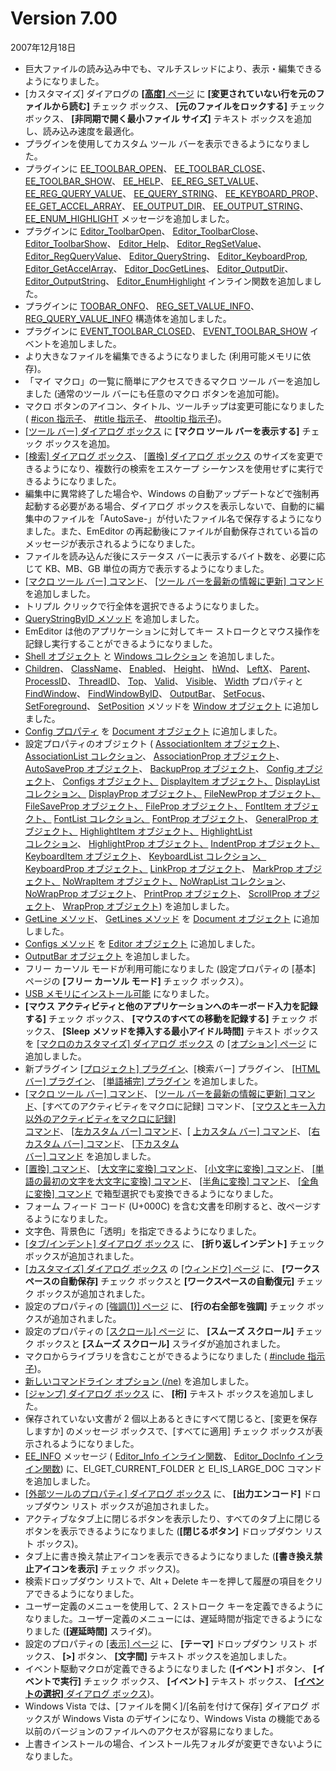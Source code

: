 # Version 7.00

2007年12月18日

- 巨大ファイルの読み込み中でも、マルチスレッドにより、表示・編集できるようになりました。
- \[カスタマイズ\] ダイアログの [**\[高度\]** ページ](../dlg/customize/advanced/index) に **\[変更されていない行を元のファイルから読む\]** チェック ボックス、 **\[元のファイルをロックする\]** チェック ボックス、 **\[非同期で開く最小ファイル サイズ\]** テキスト ボックスを追加し、読み込み速度を最適化。
- プラグインを使用してカスタム ツール バーを表示できるようになりました。
- プラグインに [EE\_TOOLBAR\_OPEN](../plugin/message/ee_toolbar_open)、 [EE\_TOOLBAR\_CLOSE](../plugin/message/ee_toolbar_close)、 [EE\_TOOLBAR\_SHOW](../plugin/message/ee_toolbar_show)、 [EE\_HELP](../plugin/message/ee_help)、 [EE\_REG\_SET\_VALUE](../plugin/message/ee_reg_set_value)、 [EE\_REG\_QUERY\_VALUE](../plugin/message/ee_reg_query_value)、 [EE\_QUERY\_STRING](../plugin/message/ee_query_string)、 [EE\_KEYBOARD\_PROP](../plugin/message/ee_keyboard_prop)、 [EE\_GET\_ACCEL\_ARRAY](../plugin/message/ee_get_accel_array)、 [EE\_OUTPUT\_DIR](../plugin/message/ee_output_dir)、 [EE\_OUTPUT\_STRING](../plugin/message/ee_output_string)、 [EE\_ENUM\_HIGHLIGHT](../plugin/message/ee_enum_highlight)
メッセージを追加しました。
- プラグインに [Editor\_ToolbarOpen](../plugin/macro/editor_toolbaropen)、 [Editor\_ToolbarClose](../plugin/macro/editor_toolbarclose)、 [Editor\_ToolbarShow](../plugin/macro/editor_toolbarshow)、 [Editor\_Help](../plugin/macro/editor_help)、 [Editor\_RegSetValue](../plugin/macro/editor_regsetvalue)、 [Editor\_RegQueryValue](../plugin/macro/editor_regqueryvalue)、 [Editor\_QueryString](../plugin/macro/editor_querystring)、 [Editor\_KeyboardProp](../plugin/macro/editor_keyboardprop),
[Editor\_GetAccelArray](../plugin/macro/editor_getaccelarray)、 [Editor\_DocGetLines](../plugin/macro/editor_docgetlines)、 [Editor\_OutputDir](../plugin/macro/editor_outputdir)、 [Editor\_OutputString](../plugin/macro/editor_outputstring)、 [Editor\_EnumHighlight](../plugin/macro/editor_enumhighlight)
インライン関数を追加しました。
- プラグインに [TOOBAR\_ONFO](../plugin/structure/toolbar_info)、 [REG\_SET\_VALUE\_INFO](../plugin/structure/reg_set_value_info)、 [REG\_QUERY\_VALUE\_INFO](../plugin/structure/reg_query_value_info) 構造体を追加しました。
- プラグインに [EVENT\_TOOLBAR\_CLOSED](../plugin/event/index)、 [EVENT\_TOOLBAR\_SHOW](../plugin/event/index) イベントを追加しました。
- より大きなファイルを編集できるようになりました (利用可能メモリに依存)。
- 「マイ マクロ」の一覧に簡単にアクセスできるマクロ ツール バーを追加しました (通常のツール バーにも任意のマクロ ボタンを追加可能)。
- マクロ ボタンのアイコン、タイトル、ツールチップは変更可能になりました ( [#icon 指示子](../macro/directive/icon)、 [#title 指示子](../macro/directive/title)、 [#tooltip 指示子](../macro/directive/tooltip))。
- [\[ツール バー\] ダイアログ ボックス](../dlg/toolbars/index) に **\[マクロ ツール バーを表示する\]** チェック ボックスを追加。
- [\[検索\] ダイアログ ボックス](../dlg/find/index)、 [\[置換\] ダイアログ ボックス](../dlg/replace/index) のサイズを変更できるようになり、複数行の検索をエスケープ シーケンスを使用せずに実行できるようになりました。
- 編集中に異常終了した場合や、Windows の自動アップデートなどで強制再起動する必要がある場合、ダイアログ ボックスを表示しないで、自動的に編集中のファイルを「AutoSave-」が付いたファイル名で保存するようになりました。また、EmEditor の再起動後にファイルが自動保存されている旨のメッセージが表示されるようになりました。
- ファイルを読み込んだ後にステータス バーに表示するバイト数を、必要に応じて KB、MB、GB 単位の両方で表示するようになりました。
- [\[マクロ ツール バー\] コマンド](../cmd/view/show_macros_bar)、 [\[ツール バーを最新の情報に更新\] コマンド](../cmd/view/refresh_toolbars) を追加しました。
- トリプル クリックで行全体を選択できるようになりました。
- [QueryStringByID メソッド](../macro/editor/editor_querystringbyid) を追加しました。
- EmEditor は他のアプリケーションに対してキー ストロークとマウス操作を記録し実行することができるようになりました。
- [Shell オブジェクト](../macro/shell/index) と [Windows コレクション](../macro/windows/index) を追加しました。
- [Children](../macro/window/children)、 [ClassName](../macro/window/class_name)、 [Enabled](../macro/window/enabled)、 [Height](../macro/window/height)、 [hWnd](../macro/window/hwnd)、 [LeftX](../macro/window/leftx)、 [Parent](../macro/window/parent)、 [ProcessID](../macro/window/process_id)、 [ThreadID](../macro/window/thread_id)、 [Top](../macro/window/top)、 [Valid](../macro/window/valid)、 [Visible](../macro/window/visible)、 [Width](../macro/window/width) プロパティと [FindWindow](../macro/window/find_window)、 [FindWindowByID](../macro/window/find_window_by_id)、 [OutputBar](../macro/window/output_bar)、 [SetFocus](../macro/window/set_focus)、 [SetForeground](../macro/window/set_foreground)、 [SetPosition](../macro/window/set_position)
メソッドを [Window オブジェクト](../macro/window/index) に追加しました。
- [Config プロパティ](../macro/document/config) を [Document オブジェクト](../macro/document/index) に追加しました。
- 設定プロパティのオブジェクト ( [AssociationItem オブジェクト](../macro/association_item/index)、 [AssociationList コレクション](../macro/association_list/index)、
[AssociationProp オブジェクト](../macro/association_prop/index)、 [AutoSaveProp オブジェクト](../macro/auto_save_prop/index)、 [BackupProp オブジェクト](../macro/backup_prop/index)、
[Config オブジェクト](../macro/config/index)、 [Configs オブジェクト、](../macro/configs/index) [DisplayItem オブジェクト、](../macro/display_item/index) [DisplayList \
コレクション、](../macro/display_list/index) [DisplayProp オブジェクト、](../macro/display_prop/index) [FileNewProp オブジェクト、](../macro/file_new_prop/index) [FileSaveProp オブジェクト、](../macro/file_save_prop/index) [FileProp オブジェクト、](../macro/file_prop/index) [FontItem オブジェクト、](../macro/font_item/index) [FontList コレクション、](../macro/font_list/index) [FontProp オブジェクト](../macro/font_prop/index)、
[GeneralProp オブジェクト、](../macro/general_prop/index) [HighlightItem オブジェクト、](../macro/highlight_item/index) [HighlightList \
コレクション](../macro/highlight_list/index)、
[HighlightProp オブジェクト、](../macro/highlight_prop/index) [IndentProp オブジェクト、](../macro/indent_prop/index) [KeyboardItem オブジェクト](../macro/keyboard_item/index)、
[KeyboardList コレクション、](../macro/keyboard_list/index) [KeyboardProp オブジェクト、](../macro/keyboard_prop/index) [LinkProp オブジェクト](../macro/link_prop/index)、
[MarkProp オブジェクト、](../macro/mark_prop/index) [NoWrapItem オブジェクト、](../macro/no_wrap_item/index) [NoWrapList コレクション](../macro/no_wrap_list/index)、
[NoWrapProp オブジェクト](../macro/no_wrap_prop/index)、 [PrintProp オブジェクト](../macro/print_prop/index)、 [ScrollProp オブジェクト](../macro/scroll_prop/index)、
[WrapProp オブジェクト](../macro/wrap_prop/index)) を追加しました。
- [GetLine メソッド](../macro/document/getline)、 [GetLines メソッド](../macro/document/getlines) を [Document オブジェクト](../macro/document/index) に追加しました。
- [Configs メソッド](../macro/editor/configs) を [Editor オブジェクト](../macro/editor/index) に追加しました。
- [OutputBar オブジェクト](../macro/output_bar/index) を追加しました。
- フリー カーソル モードが利用可能になりました (設定プロパティの \[基本\] ページの **\[フリー カーソル モード\]** チェック ボックス）。
- [USB メモリにインストール可能](../features/portable) になりました。
- **\[マウス アクティビティと他のアプリケーションへのキーボード入力を記録する\]** チェック ボックス、 **\[マウスのすべての移動を記録する\]** チェック ボックス、 **\[Sleep**
**メソッドを挿入する最小アイドル時間\]** テキスト ボックスを [\[マクロのカスタマイズ\] ダイアログ ボックス](../dlg/macro_customize/index) の
[\[オプション\] ページ](../dlg/macro_customize/options/index) に追加しました。
- 新プラグイン [\[プロジェクト\] プラグイン](../howto/plugin/plugin_projects)、\[検索バー\] プラグイン、 [\[HTML バー\] プラグイン](../howto/plugin/plugin_htmlbar)、 [\[単語補完\] プラグイン](../howto/plugin/plugin_wordcomplete) を追加しました。
- [\[マクロ ツール バー\] コマンド](../cmd/view/show_macros_bar)、 [\[ツール バーを最新の情報に更新\] コマンド](../cmd/view/refresh_toolbars)、\[すべてのアクティビティをマクロに記録\] コマンド、 [\[マウスとキー入力以外のアクティビティをマクロに記録\] \
コマンド](../cmd/macros/record_no_mouse)、 [\[左カスタム バー\] コマンド](../cmd/window/left_custom_bar)、\[ [上カスタム バー\] コマンド](../cmd/window/top_custom_bar)、 [\[右カスタム バー\] コマンド](../cmd/window/right_custom_bar)、 [\[下カスタム \
バー\] コマンド](../cmd/window/bottom_custom_bar) を追加しました。
- [\[置換\] コマンド](../cmd/search/edit_replace)、 [\[大文字に変換\] コマンド](../cmd/edit/make_upper)、 [\[小文字に変換\] コマンド](../cmd/edit/make_lower)、 [\[単語の最初の文字を大文字に変換\] コマンド](../cmd/edit/capitalize)、 [\[半角に変換\] コマンド](../cmd/edit/zen_to_han)、 [\[全角に変換\] コマンド](../cmd/edit/han_to_zen) で箱型選択でも変換できるようになりました。
- フォーム フィード コード (U+000C) を含む文書を印刷すると、改ページするようになりました。
- 文字色、背景色に「透明」を指定できるようになりました。
- [\[タブ/インデント\] ダイアログ ボックス](../dlg/properties/general/indent/index) に、 **\[折り返しインデント\]** チェック ボックスが追加されました。
- [\[カスタマイズ\] ダイアログ ボックス](../dlg/customize/index) の [\[ウィンドウ\] ページ](../dlg/customize/window/index) に、 **\[ワークスペースの自動保存\]** チェック ボックスと **\[ワークスペースの自動復元\]** チェック ボックスが追加されました。
- 設定のプロパティの [\[強調(1)\] ページ](../dlg/properties/highlight1/index) に、 **\[行の右全部を強調\]** チェック ボックスが追加されました。
- 設定のプロパティの [\[スクロール\] ページ](../dlg/properties/scroll/index) に、 **\[スムーズ スクロール\]** チェック ボックスと **\[スムーズ スクロール\]** スライダが追加されました。
- マクロからライブラリを含むことができるようになりました ( [#include 指示子](../macro/directive/include))。
- [新しいコマンドライン オプション (/ne)](../howto/file/file_commandline) を追加しました。
- [\[ジャンプ\] ダイアログ ボックス](../dlg/jump/index) に、 **\[桁\]** テキスト ボックスを追加しました。
- 保存されていない文書が 2 個以上あるときにすべて閉じると、\[変更を保存しますか\] のメッセージ ボックスで、\[すべてに適用\] チェック ボックスが表示されるようになりました。
- [EE\_INFO](../plugin/message/ee_info) メッセージ ( [Editor\_Info インライン関数](../plugin/macro/editor_info)、 [Editor\_DocInfo インライン関数](../plugin/macro/editor_docinfo)) に、EI\_GET\_CURRENT\_FOLDER と EI\_IS\_LARGE\_DOC
コマンドを追加しました。
- [\[外部ツールのプロパティ\] ダイアログ ボックス](../dlg/tools/properties/index) に、 **\[出力エンコード\]** ドロップダウン リスト ボックスが追加されました。
- アクティブなタブ上に閉じるボタンを表示したり、すべてのタブ上に閉じるボタンを表示できるようになりました (**\[閉じるボタン\]** ドロップダウン リスト ボックス)。
- タブ上に書き換え禁止アイコンを表示できるようになりました (**\[書き換え禁止アイコンを表示\]** チェック ボックス)。
- 検索ドロップダウン リストで、Alt + Delete キーを押して履歴の項目をクリアできるようになりました。
- ユーザー定義のメニューを使用して、2 ストローク キーを定義できるようになりました。ユーザー定義のメニューには、遅延時間が指定できるようになりました (**\[遅延時間\]** スライダ)。
- 設定のプロパティの [\[表示\] ページ](../dlg/properties/display/index) に、 **\[テーマ\]** ドロップダウン リスト ボックス、 **\[>\]** ボタン、 **\[文字間\]** テキスト ボックスを追加しました。
- イベント駆動マクロが定義できるようになりました (**\[イベント\]** ボタン、 **\[イベントで実行\]** チェック ボックス、 **\[イベント\]** テキスト ボックス、 [**\[イベントの選択\]** ダイアログ ボックス](../dlg/macro_customize/my_macros/select_events/index))。
- Windows Vista では、\[ファイルを開く\]/\[名前を付けて保存\] ダイアログ ボックスが Windows Vista のデザインになり、Windows Vista の機能である以前のバージョンのファイルへのアクセスが容易になりました。
- 上書きインストールの場合、インストール先フォルダが変更できないようになりました。
